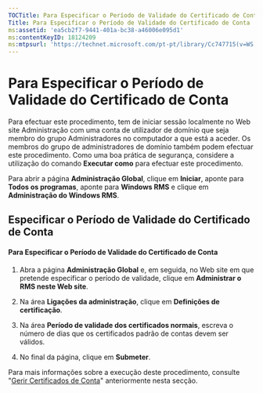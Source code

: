 ```yaml
---
TOCTitle: Para Especificar o Período de Validade do Certificado de Conta
Title: Para Especificar o Período de Validade do Certificado de Conta
ms:assetid: 'ea5cb2f7-9441-401a-bc38-a46006e095d1'
ms:contentKeyID: 18124209
ms:mtpsurl: 'https://technet.microsoft.com/pt-pt/library/Cc747715(v=WS.10)'
---
```


Para Especificar o Período de Validade do Certificado de Conta
==============================================================

Para efectuar este procedimento, tem de iniciar sessão localmente no Web site Administração com uma conta de utilizador de domínio que seja membro do grupo Administradores no computador a que está a aceder. Os membros do grupo de administradores de domínio também podem efectuar este procedimento. Como uma boa prática de segurança, considere a utilização do comando **Executar como** para efectuar este procedimento.

Para abrir a página **Administração Global**, clique em **Iniciar**, aponte para **Todos os programas**, aponte para **Windows RMS** e clique em **Administração do Windows RMS**.

Especificar o Período de Validade do Certificado de Conta
---------------------------------------------------------

#### Para Especificar o Período de Validade do Certificado de Conta

1.  Abra a página **Administração Global** e, em seguida, no Web site em que pretende especificar o período de validade, clique em **Administrar o RMS neste Web site**.

2.  Na área **Ligações da administração**, clique em **Definições de certificação**.

3.  Na área **Período de validade dos certificados normais**, escreva o número de dias que os certificados padrão de contas devem ser válidos.

4.  No final da página, clique em **Submeter**.

Para mais informações sobre a execução deste procedimento, consulte "[Gerir Certificados de Conta](https://technet.microsoft.com/49c5c2ba-e197-4e4b-b3b3-b3248f068bcc)" anteriormente nesta secção.
